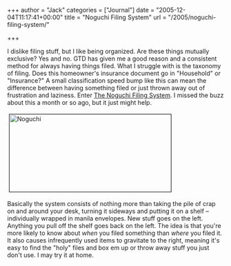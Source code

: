 +++
author = "Jack"
categories = ["Journal"]
date = "2005-12-04T11:17:41+00:00"
title = "Noguchi Filing System"
url = "/2005/noguchi-filing-system/"

+++

I dislike filing stuff, but I like being organized. Are these things mutually exclusive? Yes and no. GTD has given me a good reason and a consistent method for always having things filed. What I struggle with is the taxonomy of filing. Does this homeowner's insurance document go in "Household" or "Insurance?" A small classification speed bump like this can mean the difference between having something filed or just thrown away out of frustration and laziness. Enter [The Noguchi Filing System][1]. I missed the buzz about this a month or so ago, but it just might help.

<img src="/files/Noguchi.gif" height="180" width="375" border="1" hspace="4" vspace="4" alt="Noguchi" />

Basically the system consists of nothing more than taking the pile of crap on and around your desk, turning it sideways and putting it on a shelf &#8211; individually wrapped in manila envelopes. New stuff goes on the left. Anything you pull off the shelf goes back on the left. The idea is that you're more likely to know about _when_ you filed something than _where_ you filed it. It also causes infrequently used items to gravitate to the right, meaning it's easy to find the "holy" files and box em up or throw away stuff you just don't use. I may try it at home.

 [1]: http://www.lise.jp/honyaku/noguchi.html